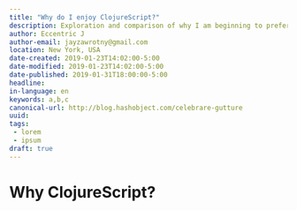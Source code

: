```yaml
---
title: "Why do I enjoy ClojureScript?"
description: Exploration and comparison of why I am beginning to prefer ClojureScript over JavaScript
author: Eccentric J
author-email: jayzawrotny@gmail.com
location: New York, USA
date-created: 2019-01-23T14:02:00-5:00
date-modified: 2019-01-23T14:02:00-5:00
date-published: 2019-01-31T18:00:00-5:00
headline:
in-language: en
keywords: a,b,c
canonical-url: http://blog.hashobject.com/celebrare-gutture
uuid:
tags:
 - lorem
 - ipsum
draft: true
---
```

# Why ClojureScript?
